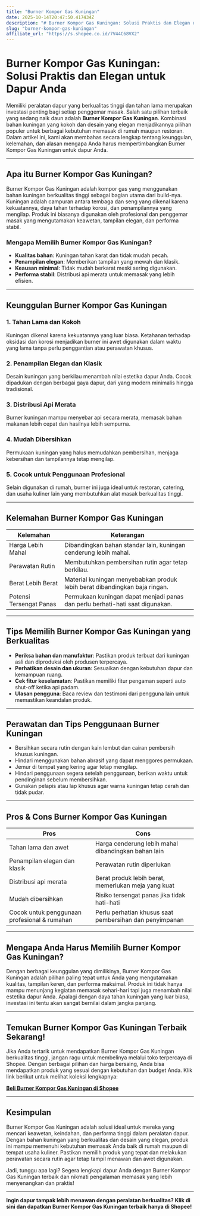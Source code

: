 ```yaml
---
title: "Burner Kompor Gas Kuningan"
date: 2025-10-14T20:47:50.417434Z
description: "# Burner Kompor Gas Kuningan: Solusi Praktis dan Elegan untuk Dapur Anda..."
slug: "burner-kompor-gas-kuningan"
affiliate_url: "https://s.shopee.co.id/7V44C68VX2"
---
```

# Burner Kompor Gas Kuningan: Solusi Praktis dan Elegan untuk Dapur Anda

Memiliki peralatan dapur yang berkualitas tinggi dan tahan lama merupakan investasi penting bagi setiap penggemar masak. Salah satu pilihan terbaik yang sedang naik daun adalah **Burner Kompor Gas Kuningan**. Kombinasi bahan kuningan yang kokoh dan desain yang elegan menjadikannya pilihan populer untuk berbagai kebutuhan memasak di rumah maupun restoran. Dalam artikel ini, kami akan membahas secara lengkap tentang keunggulan, kelemahan, dan alasan mengapa Anda harus mempertimbangkan Burner Kompor Gas Kuningan untuk dapur Anda.

---

## Apa itu Burner Kompor Gas Kuningan?

Burner Kompor Gas Kuningan adalah kompor gas yang menggunakan bahan kuningan berkualitas tinggi sebagai bagian utama dari build-nya. Kuningan adalah campuran antara tembaga dan seng yang dikenal karena kekuatannya, daya tahan terhadap korosi, dan penampilannya yang mengilap. Produk ini biasanya digunakan oleh profesional dan penggemar masak yang mengutamakan keawetan, tampilan elegan, dan performa stabil.

### Mengapa Memilih Burner Kompor Gas Kuningan?

- **Kualitas bahan**: Kuningan tahan karat dan tidak mudah pecah.
- **Penampilan elegan**: Memberikan tampilan yang mewah dan klasik.
- **Keausan minimal**: Tidak mudah berkarat meski sering digunakan.
- **Performa stabil**: Distribusi api merata untuk memasak yang lebih efisien.

---

## Keunggulan Burner Kompor Gas Kuningan

### 1. Tahan Lama dan Kokoh
Kuningan dikenal karena kekuatannya yang luar biasa. Ketahanan terhadap oksidasi dan korosi menjadikan burner ini awet digunakan dalam waktu yang lama tanpa perlu penggantian atau perawatan khusus.

### 2. Penampilan Elegan dan Klasik
Desain kuningan yang berkilau menambah nilai estetika dapur Anda. Cocok dipadukan dengan berbagai gaya dapur, dari yang modern minimalis hingga tradisional.

### 3. Distribusi Api Merata
Burner kuningan mampu menyebar api secara merata, memasak bahan makanan lebih cepat dan hasilnya lebih sempurna.

### 4. Mudah Dibersihkan
Permukaan kuningan yang halus memudahkan pembersihan, menjaga kebersihan dan tampilannya tetap mengilap.

### 5. Cocok untuk Penggunaan Profesional
Selain digunakan di rumah, burner ini juga ideal untuk restoran, catering, dan usaha kuliner lain yang membutuhkan alat masak berkualitas tinggi.

---

## Kelemahan Burner Kompor Gas Kuningan

| Kelemahan | Keterangan |
|---|---|
| Harga Lebih Mahal | Dibandingkan bahan standar lain, kuningan cenderung lebih mahal. |
| Perawatan Rutin | Membutuhkan pembersihan rutin agar tetap berkilau. |
| Berat Lebih Berat | Material kuningan menyebabkan produk lebih berat dibandingkan baja ringan. |
| Potensi Tersengat Panas | Permukaan kuningan dapat menjadi panas dan perlu berhati-hati saat digunakan. |

---

## Tips Memilih Burner Kompor Gas Kuningan yang Berkualitas

- **Periksa bahan dan manufaktur**: Pastikan produk terbuat dari kuningan asli dan diproduksi oleh produsen terpercaya.
- **Perhatikan desain dan ukuran**: Sesuaikan dengan kebutuhan dapur dan kemampuan ruang.
- **Cek fitur keselamatan**: Pastikan memiliki fitur pengaman seperti auto shut-off ketika api padam.
- **Ulasan pengguna**: Baca review dan testimoni dari pengguna lain untuk memastikan keandalan produk.

---

## Perawatan dan Tips Penggunaan Burner Kuningan

- Bersihkan secara rutin dengan kain lembut dan cairan pembersih khusus kuningan.
- Hindari menggunakan bahan abrasif yang dapat menggores permukaan.
- Jemur di tempat yang kering agar tetap mengilap.
- Hindari penggunaan segera setelah penggunaan, berikan waktu untuk pendinginan sebelum membersihkan.
- Gunakan pelapis atau lap khusus agar warna kuningan tetap cerah dan tidak pudar.

---

## Pros & Cons Burner Kompor Gas Kuningan

| **Pros** | **Cons** |
|---|---|
| Tahan lama dan awet | Harga cenderung lebih mahal dibandingkan bahan lain |
| Penampilan elegan dan klasik | Perawatan rutin diperlukan |
| Distribusi api merata | Berat produk lebih berat, memerlukan meja yang kuat |
| Mudah dibersihkan | Risiko tersengat panas jika tidak hati-hati |
| Cocok untuk penggunaan profesional & rumahan | Perlu perhatian khusus saat pembersihan dan penyimpanan |

---

## Mengapa Anda Harus Memilih Burner Kompor Gas Kuningan?

Dengan berbagai keunggulan yang dimilikinya, Burner Kompor Gas Kuningan adalah pilihan paling tepat untuk Anda yang mengutamakan kualitas, tampilan keren, dan performa maksimal. Produk ini tidak hanya mampu menunjang kegiatan memasak sehari-hari tapi juga menambah nilai estetika dapur Anda. Apalagi dengan daya tahan kuningan yang luar biasa, investasi ini tentu akan sangat bernilai dalam jangka panjang.

---

## Temukan Burner Kompor Gas Kuningan Terbaik Sekarang!

Jika Anda tertarik untuk mendapatkan Burner Kompor Gas Kuningan berkualitas tinggi, jangan ragu untuk membelinya melalui toko terpercaya di Shopee. Dengan berbagai pilihan dan harga bersaing, Anda bisa mendapatkan produk yang sesuai dengan kebutuhan dan budget Anda. Klik link berikut untuk melihat koleksi lengkapnya: 

[**Beli Burner Kompor Gas Kuningan di Shopee**](https://s.shopee.co.id/7V44C68VX2)

---

## Kesimpulan

Burner Kompor Gas Kuningan adalah solusi ideal untuk mereka yang mencari keawetan, keindahan, dan performa tinggi dalam peralatan dapur. Dengan bahan kuningan yang berkualitas dan desain yang elegan, produk ini mampu memenuhi kebutuhan memasak Anda baik di rumah maupun di tempat usaha kuliner. Pastikan memilih produk yang tepat dan melakukan perawatan secara rutin agar tetap tampil menawan dan awet digunakan.

Jadi, tunggu apa lagi? Segera lengkapi dapur Anda dengan Burner Kompor Gas Kuningan terbaik dan nikmati pengalaman memasak yang lebih menyenangkan dan praktis!

---

**Ingin dapur tampak lebih menawan dengan peralatan berkualitas? Klik di sini dan dapatkan Burner Kompor Gas Kuningan terbaik hanya di Shopee!**